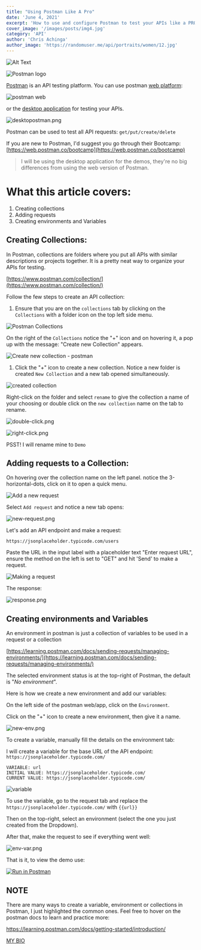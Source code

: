 ```yaml
---
title: "Using Postman Like A Pro"
date: 'June 4, 2021'
excerpt: 'How to use and configure Postman to test your APIs like a PRO!'
cover_image: '/images/posts/img4.jpg'
category: 'API'
author: 'Chris Achinga'
author_image: 'https://randomuser.me/api/portraits/women/12.jpg'
---
```



![Alt Text](https://cdn.hashnode.com/res/hashnode/image/upload/v1647193211388/2AE6poQJJ.png)


![Postman logo](https://cdn.hashnode.com/res/hashnode/image/upload/v1647193214115/2Q_gALPj0.png)

[Postman](https://www.postman.com/) is an API testing platform. You can use postman [web platform](https://web.postman.co/build):

![postman web](https://cdn.hashnode.com/res/hashnode/image/upload/v1647193215823/vjfgFi7TN.png)

or the [desktop application](https://www.postman.com/downloads/) for testing your APIs.

![desktopostman.png](https://cdn.hashnode.com/res/hashnode/image/upload/v1647193217594/SrqRkpclm.png)

Postman can be used to test all API requests: `get/put/create/delete`

If you are new to Postman, I'd suggest you go through their Bootcamp: [https://web.postman.co/bootcamp](https://web.postman.co/bootcamp)

> I will be using the desktop application for the demos, they're no big differences from using the web version of Postman.

# What this article covers:

1. Creating collections
2. Adding requests
3. Creating environments and Variables

## Creating Collections:

In Postman, collections are folders where you put all APIs with similar descriptions or projects together. It is a pretty neat way to organize your APIs for testing.

[https://www.postman.com/collection/](https://www.postman.com/collection/)

Follow the few steps to create an API collection:

1. Ensure that you are on the `collections` tab by clicking on the `Collections` with a folder icon on the top left side menu.

![Postman Collections](https://cdn.hashnode.com/res/hashnode/image/upload/v1647193219693/pS8P5_6zP.png)

On the right of the `Collections` notice the "+" icon and on hovering it, a pop up with the message: "Create new Collection" appears.

![Create new collection - postman](https://cdn.hashnode.com/res/hashnode/image/upload/v1647193221091/0ZJkRIxph.png)

1. Click the "+" icon to create a new collection. Notice a new folder is created `New Collection` and a new tab opened simultaneously.

![created collection](https://cdn.hashnode.com/res/hashnode/image/upload/v1647193222661/JUE8kYy1P.png)

Right-click on the folder and select `rename` to give the collection a name of your choosing or double click on the `new collection` name on the tab to rename.

![double-click.png](https://cdn.hashnode.com/res/hashnode/image/upload/v1647193224197/Itp56eTIw.png)

![right-click.png](https://cdn.hashnode.com/res/hashnode/image/upload/v1647193225906/vjAcmyYeH.png)

PSST! I will rename mine to `Demo`

## Adding requests to a Collection:

On hovering over the collection name on the left panel. notice the 3-horizontal-dots, click on it to open a quick menu.

![Add a new request](https://cdn.hashnode.com/res/hashnode/image/upload/v1647193227495/vJqeoJNoa.png)

Select `Add request` and notice a new tab opens:

![new-request.png](https://cdn.hashnode.com/res/hashnode/image/upload/v1647193228894/MV7R77vO5.png)

Let's add an API endpoint and make a request:

```
https://jsonplaceholder.typicode.com/users

```

Paste the URL in the input label with a placeholder text "Enter request URL", ensure the method on the left is set to "GET" and hit 'Send' to make a request.

![Making a request](https://cdn.hashnode.com/res/hashnode/image/upload/v1647193230463/6qUVhLq21a.png)

The response:

![response.png](https://cdn.hashnode.com/res/hashnode/image/upload/v1647193233379/GL4S_Rqra.png)

## Creating environments and Variables

An environment in postman is just a collection of variables to be used in a request or a collection

[https://learning.postman.com/docs/sending-requests/managing-environments/](https://learning.postman.com/docs/sending-requests/managing-environments/)

The selected environment status is at the top-right of Postman, the default is "_No environment_".

Here is how we create a new environment and add our variables:

On the left side of the postman web/app, click on the `Environment`.

Click on the "+" icon to create a new environment, then give it a name.

![new-env.png](https://cdn.hashnode.com/res/hashnode/image/upload/v1647193234973/La6h6r9Q5.png)

To create a variable, manually fill the details on the environment tab:

I will create a variable for the base URL of the API endpoint: `https://jsonplaceholder.typicode.com/`

```
VARIABLE: url
INITIAL VALUE: https://jsonplaceholder.typicode.com/
CURRENT VALUE: https://jsonplaceholder.typicode.com/

```

![variable](https://cdn.hashnode.com/res/hashnode/image/upload/v1647193236887/I7lGHgEcB.png)

To use the variable, go to the request tab and replace the `https://jsonplaceholder.typicode.com/` with `{{url}}`

Then on the top-right, select an environment (select the one you just created from the Dropdown).

After that, make the request to see if everything went well:

![env-var.png](https://cdn.hashnode.com/res/hashnode/image/upload/v1647193238511/IvKtKMYeH.png)

That is it, to view the demo use:

[![Run in Postman](https://cdn.hashnode.com/res/hashnode/image/upload/v1647193240908/5cRdzz_kJ.svg+xml)](https://app.getpostman.com/run-collection/9711024-0af1bf1e-8e28-43f1-9e96-d7aa7c17d895?action=collection%2Ffork&collection-url=entityId%3D9711024-0af1bf1e-8e28-43f1-9e96-d7aa7c17d895%26entityType%3Dcollection%26workspaceId%3D26c4f6b7-8da3-4522-98d6-b7066cd76325#?env%5BDemo%5D=W3sia2V5IjoidXJsIiwidmFsdWUiOiJodHRwczovL2pzb25wbGFjZWhvbGRlci50eXBpY29kZS5jb20vIiwiZW5hYmxlZCI6dHJ1ZX1d)

## NOTE

There are many ways to create a variable, environment or collections in Postman, I just highlighted the common ones. Feel free to hover on the postman docs to learn and practice more:

https://learning.postman.com/docs/getting-started/introduction/

[MY BIO](https://linktr.ee/chrisdev)
